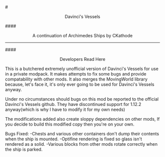 #<p style='text-align: center;'>Davinci's Vessels</p>
####<p style='text-align: center;'>A continuation of Archimedes Ships by CKathode</p>

---

####<p style='text-align: center;'>Developers Read Here</p>

This is a butchered extremely unofficial version of Davinci's Vessels for use in a private modpack.  It makes attempts to fix some bugs and provide compatability with other mods.  It also merges the MovingWorld library because, let's face it, it's only ever going to be used for Davinci's Vessels anyway.

Under no circumstances should bugs on this mod be reported to the official Davinci's Vessels github.  They have discontinued support for 1.12.2 anyway(which is why I have to modify it for my own needs)

The modifications added also create sloppy dependencies on other mods, If you decide to build this modified copy then you're on your own.

Bugs Fixed:
-Chests and various other containers don't dump their contents when the ship is mounted.
-Optifine rendering is fixed so glass isn't rendered as a solid.
-Various blocks from other mods rotate correctly when the ship is parked.

